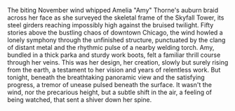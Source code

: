 The biting November wind whipped Amelia "Amy" Thorne's auburn braid across her face as she surveyed the skeletal frame of the Skyfall Tower, its steel girders reaching impossibly high against the bruised twilight.  Fifty stories above the bustling chaos of downtown Chicago, the wind howled a lonely symphony through the unfinished structure, punctuated by the clang of distant metal and the rhythmic pulse of a nearby welding torch. Amy, bundled in a thick parka and sturdy work boots, felt a familiar thrill course through her veins. This was her design, her creation, slowly but surely rising from the earth, a testament to her vision and years of relentless work. But tonight, beneath the breathtaking panoramic view and the satisfying progress, a tremor of unease pulsed beneath the surface.  It wasn't the wind, nor the precarious height, but a subtle shift in the air, a feeling of being watched, that sent a shiver down her spine.
